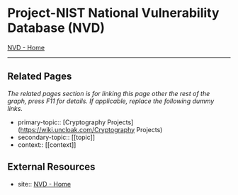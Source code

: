 # Project-NIST National Vulnerability Database (NVD)
[NVD - Home](https://nvd.nist.gov/)

---
## Related Pages
*The related pages section is for linking this page other the rest of the graph, press F11 for details. If applicable, replace the following dummy links.*
- primary-topic:: [Cryptography Projects](https://wiki.uncloak.com/Cryptography Projects)
- secondary-topic:: \[\[topic\]\]
- context:: \[\[context\]\]

## External Resources
- site:: [NVD - Home](https://nvd.nist.gov/)
